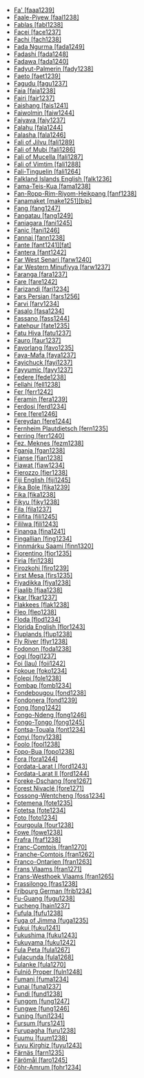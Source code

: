 - [Fa' [faaa1239]](tree/atla1278/volt1241/benu1247/bant1294/sout3152/wide1239/narr1282/mbam1249/sout3350/bami1239/east2862/fefe1239/cent2037/faaa1239/md.ini)
- [Faale-Piyew [faal1238]](tree/atla1278/volt1241/nort3149/came1255/mbum1257/nort2773/tupu1245/tupu1244/faal1238/md.ini)
- [Fablas [fabl1238]](tree/indo1319/clas1257/ital1284/lati1262/lati1263/impe1234/roma1334/ital1285/west2813/shif1234/nort3208/gall1280/oila1234/cent2283/macr1273/circ1240/hait1244/fabl1238/md.ini)
- [Facei [face1237]](tree/aust1307/mala1545/west2817/sula1247/sula1248/sula1245/face1237/md.ini)
- [Fachi [fach1238]](tree/saha1256/west2505/kanu1279/kanu1281/east2718/bilm1238/fach1238/md.ini)
- [Fada Ngurma [fada1249]](tree/atla1278/nort3146/peul1234/fula1264/west2454/fada1249/md.ini)
- [Fadashi [fada1248]](tree/bert1248/fada1248/md.ini)
- [Fadawa [fada1240]](tree/saha1256/west2505/kanu1279/kanu1281/cent2050/fada1240/md.ini)
- [Fadyut-Palmerin [fady1238]](tree/atla1278/nort3146/peul1234/sere1260/dyeg1238/fady1238/md.ini)
- [Faeto [faet1239]](tree/indo1319/clas1257/ital1284/lati1262/lati1263/impe1234/roma1334/ital1285/west2813/shif1234/nort3208/gall1280/oila1234/fran1269/faet1240/faet1239/md.ini)
- [Fagudu [fagu1237]](tree/aust1307/mala1545/west2817/sula1247/sula1248/sula1245/fagu1237/md.ini)
- [Faia [faia1238]](tree/lake1255/tari1255/west2582/fayu1239/kiri1256/faia1238/md.ini)
- [Fairi [fair1237]](tree/aust1307/mala1545/east2712/sout3229/cend1238/biak1249/biak1250/biak1248/fair1237/md.ini)
- [Faishang [fais1241]](tree/afro1255/chad1250/west2785/west2790/west2712/warj1254/miya1266/fais1241/md.ini)
- [Faiwolmin [faiw1244]](tree/nucl1709/cent2116/awyu1265/okok1235/okkk1242/moun1253/faiw1243/faiw1244/md.ini)
- [Faiyava [faiy1237]](tree/aust1307/mala1545/east2712/ocea1241/west2818/papu1253/nucl1744/nort2848/bwai1241/bwai1244/bwai1242/faiy1237/md.ini)
- [Falahu [fala1244]](tree/aust1307/mala1545/west2817/sula1247/sula1248/sula1245/fala1244/md.ini)
- [Falasha [fala1246]](tree/afro1255/cush1243/cent2193/nort3158/qima1242/fala1246/md.ini)
- [Fali of Jilvu [fali1289]](tree/afro1255/chad1250/bium1280/sout3145/bium1271/gude1247/gude1248/fali1290/gude1246/fali1289/md.ini)
- [Fali of Mubi [fali1286]](tree/afro1255/chad1250/bium1280/sout3145/bium1271/gude1247/gude1248/fali1290/gude1246/fali1286/md.ini)
- [Fali of Mucella [fali1287]](tree/afro1255/chad1250/bium1280/sout3145/bium1271/gude1247/gude1248/fali1290/gude1246/fali1287/md.ini)
- [Fali of Vimtim [fali1288]](tree/afro1255/chad1250/bium1280/sout3145/bium1271/gude1247/gude1248/fali1290/gude1246/fali1288/md.ini)
- [Fali-Tinguelin [fali1264]](tree/atla1278/volt1241/unun9902/adam1254/sout2782/fali1264/md.ini)
- [Falkland Islands English [falk1236]](tree/indo1319/clas1257/germ1287/nort3152/west2793/nort3175/angl1264/angl1265/late1254/merc1242/macr1271/stan1293/sout3281/sout3282/sout3284/falk1236/md.ini)
- [Fama-Teis-Kua [fama1238]](tree/kadu1256/cent2229/east2424/kron1241/fama1238/md.ini)
- [Fan-Ropp-Rim-Riyom-Heikpang [fanf1238]](tree/atla1278/volt1241/benu1247/benu1248/bero1241/iten1244/bero1242/nucl1809/fanf1238/md.ini)
- [Fanamaket [make1251][bjp]](tree/aust1307/mala1545/east2712/ocea1241/west2818/meso1253/newi1242/stge1234/tang1348/make1251/md.ini)
- [Fang [fang1247]](tree/atla1278/volt1241/benu1247/bant1294/sout3152/narr1281/bant1295/basa1292/yaun1239/fang1246/fang1247/md.ini)
- [Fangatau [fang1249]](tree/aust1307/mala1545/east2712/ocea1241/cent2060/east2445/poly1242/nucl1485/nort3246/solo1260/cent2298/east2449/east2896/sout3383/tuam1242/fang1249/md.ini)
- [Faniagara [fani1245]](tree/atla1278/volt1241/nort3149/gura1261/samu1243/wara1292/fani1245/md.ini)
- [Fanic [fani1246]](tree/nucl1709/fini1244/huon1246/west2795/rawl1234/pind1245/dedu1240/fani1246/md.ini)
- [Fannai [fann1238]](tree/sino1245/kuki1245/kuki1246/cent2330/cent2005/mizo1244/lush1249/fann1238/md.ini)
- [Fante [fant1241][fat]](tree/atla1278/volt1241/kwav1236/nyoa1234/poto1254/tano1248/cent2262/akan1251/akan1250/fant1241/md.ini)
- [Fantera [fant1242]](tree/atla1278/volt1241/nort3149/senu1239/sout3153/nafa1258/fant1242/md.ini)
- [Far West Senari [farw1240]](tree/atla1278/volt1241/nort3149/senu1239/ceba1235/farw1240/md.ini)
- [Far Western Minufiyya [farw1237]](tree/afro1255/semi1276/west2786/cent2236/arab1394/arab1395/egyp1251/egyp1254/egyp1253/west2938/farw1237/md.ini)
- [Faranga [fara1237]](tree/maba1274/maba1275/maba1276/nucl1441/kend1253/fara1237/md.ini)
- [Fare [fare1242]](tree/cent2225/memb1239/mang1425/lese1245/lese1243/fare1242/md.ini)
- [Farizandi [fari1234]](tree/indo1319/clas1257/indo1320/iran1269/cent2317/cent2318/nort3177/cent2264/nucl1790/kash1282/nata1252/fari1234/md.ini)
- [Fars Persian [fars1256]](tree/indo1319/clas1257/indo1320/iran1269/sout3157/midd1352/mode1259/fars1254/fars1255/west2369/sout3360/fars1256/md.ini)
- [Farvi [farv1234]](tree/indo1319/clas1257/indo1320/iran1269/cent2317/cent2318/nort3177/cent2264/kavi1234/farv1234/md.ini)
- [Fasalo [fasa1234]](tree/mand1469/west2780/mand1431/sout2842/mend1263/loma1259/toma1245/cent2376/fasa1234/md.ini)
- [Fassano [fass1244]](tree/indo1319/clas1257/ital1284/lati1262/lati1263/impe1234/roma1334/ital1285/west2813/shif1234/nort3208/gall1280/ladi1250/fass1244/md.ini)
- [Fatehpur [fate1235]](tree/indo1319/clas1257/indo1320/indo1321/midd1375/cont1248/midl1245/shau1239/east2726/awad1245/awad1243/pard1244/fate1235/md.ini)
- [Fatu Hiva [fatu1237]](tree/aust1307/mala1545/east2712/ocea1241/cent2060/east2445/poly1242/nucl1485/nort3246/solo1260/cent2298/east2449/east2895/marq1246/sout2866/fatu1237/md.ini)
- [Fauro [faur1237]](tree/aust1307/mala1545/east2712/ocea1241/west2818/meso1253/newi1242/stge1234/nort3225/mono1280/mono1273/faur1237/md.ini)
- [Favorlang [favo1235]](tree/aust1307/west2572/cent2106/babu1240/favo1235/md.ini)
- [Faya-Mafa [faya1237]](tree/aust1307/mala1545/east2712/sout3229/raja1255/sout3231/cent2270/sawa1247/faya1237/md.ini)
- [Fayichuck [fayi1237]](tree/aust1307/mala1545/east2712/ocea1241/micr1243/cent2276/west2844/pona1247/truk1243/nucl1749/cent2290/east2764/mort1238/chuu1238/fayi1237/md.ini)
- [Fayyumic [fayy1237]](tree/afro1255/egyp1245/copt1239/midd1332/fayy1237/md.ini)
- [Federe [fede1238]](tree/afro1255/chad1250/west2785/west2790/west2712/warj1254/miya1266/fede1238/md.ini)
- [Fellahi [fell1238]](tree/afro1255/semi1276/west2786/cent2236/arab1394/arab1395/leva1239/sout3123/fell1238/md.ini)
- [Fer [ferr1242]](tree/atla1278/volt1241/benu1247/kain1275/cent2242/duka1247/duka1250/main1281/kagf1238/ferr1242/md.ini)
- [Feramin [fera1239]](tree/nucl1709/cent2116/awyu1265/okok1235/okkk1242/moun1253/tele1256/fera1239/md.ini)
- [Ferdosi [ferd1234]](tree/indo1319/clas1257/indo1320/iran1269/sout3157/midd1352/mode1259/fars1254/fars1255/west2369/east2871/khor1275/ferd1234/md.ini)
- [Fere [fere1246]](tree/atla1278/volt1241/nort3149/gura1261/cent2243/sout3164/grus1239/nort2782/nuna1234/kase1253/fere1246/md.ini)
- [Fereydan [fere1244]](tree/kart1248/geor1252/geor1253/nucl1302/east2870/fere1244/md.ini)
- [Fernheim Plautdietsch [fern1235]](tree/indo1319/clas1257/germ1287/nort3152/west2793/nort3175/alts1234/midd1345/lowg1239/east2291/plau1238/werd1234/uber1234/fern1235/md.ini)
- [Ferring [ferr1240]](tree/indo1319/clas1257/germ1287/nort3152/west2793/nort3175/angl1264/fris1239/nort2626/insu1255/fohr1234/ferr1240/md.ini)
- [Fez. Meknes [fezm1238]](tree/afro1255/semi1276/west2786/cent2236/arab1394/arab1395/nort3191/moro1295/moro1292/fezm1238/md.ini)
- [Fganja [fgan1238]](tree/atla1278/nort3146/cent2230/bakk1238/bala1300/bala1302/fgan1238/md.ini)
- [Fianse [fian1238]](tree/atla1278/volt1241/kwav1236/nyoa1234/poto1254/tano1248/cent2262/akan1251/wasa1244/fian1238/md.ini)
- [Fiawat [fiaw1234]](tree/aust1307/mala1545/east2712/sout3229/raja1255/sala1285/made1253/fiaw1234/md.ini)
- [Fierozzo [fier1238]](tree/indo1319/clas1257/germ1287/nort3152/west2793/high1289/high1286/midd1349/mode1258/baye1239/glob1242/moch1255/fier1238/md.ini)
- [Fiji English [fiji1245]](tree/indo1319/clas1257/germ1287/nort3152/west2793/nort3175/angl1264/angl1265/late1254/merc1242/macr1271/stan1293/fiji1245/md.ini)
- [Fika Bole [fika1239]](tree/afro1255/chad1250/west2785/west2714/west2799/west2715/bole1261/nucl1735/gala1265/kirf1234/ngam1283/bola1254/nucl1695/fika1239/md.ini)
- [Fika [fika1238]](tree/unat1236/afro1259/daza1244/fika1238/md.ini)
- [Fikyu [fiky1238]](tree/atla1278/volt1241/benu1247/juku1257/kute1248/fiky1238/md.ini)
- [Fila [fila1237]](tree/aust1307/mala1545/east2712/ocea1241/cent2060/east2445/poly1242/nucl1485/vanu1245/mele1252/mele1250/fila1237/md.ini)
- [Filifita [fili1245]](tree/nucl1708/komb1276/arap1279/mufi1239/mufi1238/fili1245/md.ini)
- [Fililwa [fili1243]](tree/atla1278/volt1241/benu1247/bant1294/sout3152/narr1281/east2731/tumb1253/tumb1252/tumb1250/fili1243/md.ini)
- [Finanga [fina1241]](tree/mand1469/west2780/mand1431/cent2047/mand1432/mand1433/mand1434/mand1435/east2425/mani1303/maho1249/fina1241/md.ini)
- [Fingallian [fing1234]](tree/indo1319/clas1257/germ1287/nort3152/west2793/nort3175/angl1264/angl1265/late1254/merc1242/east2834/fing1234/md.ini)
- [Finnmárku Saami [finn1320]](tree/ural1272/saam1281/west2390/cent2240/nort2671/finn1320/md.ini)
- [Fiorentino [fior1235]](tree/indo1319/clas1257/ital1284/lati1262/lati1263/impe1234/roma1334/ital1285/ital1286/ital1287/ital1282/fior1235/md.ini)
- [Firia [firi1238]](tree/mand1469/west2780/mand1431/cent2047/susu1249/yalu1240/firi1238/md.ini)
- [Firozkohi [firo1239]](tree/indo1319/clas1257/indo1320/iran1269/sout3157/midd1352/mode1259/fars1254/fars1255/east2745/aima1241/firo1239/md.ini)
- [First Mesa [firs1235]](tree/utoa1244/nort2953/hopi1249/firs1235/md.ini)
- [Fiyadikka [fiya1238]](tree/nubi1251/nobi1239/nobi1240/fiya1238/md.ini)
- [Fjaalib [fjaa1238]](tree/atla1278/nort3146/cent2230/bakk1238/bala1300/bala1302/fjaa1238/md.ini)
- [Fkar [fkar1237]](tree/west1493/sout1499/tehi1237/fkar1237/md.ini)
- [Flakkees [flak1238]](tree/indo1319/clas1257/germ1287/nort3152/west2793/macr1270/midd1347/mode1257/sout3292/zeeu1239/zeeu1238/flak1238/md.ini)
- [Fleo [fleo1238]](tree/krua1234/grea1300/west2485/weeb1234/weea1234/guer1244/guer1240/weso1238/fleo1238/md.ini)
- [Floda [flod1234]](tree/indo1319/clas1257/germ1287/nort3152/nort3160/nort3266/east2780/dale1238/vast1234/nedr1234/flod1234/md.ini)
- [Florida English [flor1243]](tree/indo1319/clas1257/germ1287/nort3152/west2793/nort3175/angl1264/angl1265/late1254/merc1242/macr1271/stan1293/nort3314/sout3300/flor1243/md.ini)
- [Fluplands [flup1238]](tree/indo1319/clas1257/germ1287/nort3152/west2793/macr1270/midd1347/mode1257/sout3292/zeeu1239/zeeu1238/flup1238/md.ini)
- [Fly River [flyr1238]](tree/tabo1241/flyr1238/md.ini)
- [Fodonon [foda1238]](tree/atla1278/volt1241/nort3149/senu1239/ceba1235/foda1238/md.ini)
- [Fogi [fogi1237]](tree/aust1307/mala1545/west2817/sula1247/buru1322/buru1303/fogi1237/md.ini)
- [Foi (Iau) [foii1242]](tree/lake1255/tari1255/cent2110/iauu1242/foii1242/md.ini)
- [Fokoue [foko1234]](tree/atla1278/volt1241/benu1247/bant1294/sout3152/wide1239/narr1282/mbam1249/sout3350/bami1239/west2958/bamb1272/yemb1246/sout3351/foko1234/md.ini)
- [Folepi [fole1238]](tree/atla1278/volt1241/benu1247/bant1294/sout3152/wide1239/narr1282/momo1242/mund1338/mund1327/fole1238/md.ini)
- [Fombap [fomb1234]](tree/atla1278/volt1241/benu1247/bant1294/sout3152/wide1239/narr1282/mbam1249/sout3350/bami1239/west2958/bamb1272/yemb1246/sout3351/fomb1234/md.ini)
- [Fondebougou [fond1238]](tree/atla1278/volt1241/nort3149/senu1239/sout3153/tagb1262/tagw1240/tagb1263/kati1273/fond1238/md.ini)
- [Fondonera [fond1239]](tree/atla1278/volt1241/benu1247/bant1294/sout3152/wide1239/narr1282/mbam1249/sout3350/bami1239/west2958/bamb1272/yemb1246/sout3351/fond1239/md.ini)
- [Fong [fong1242]](tree/atla1278/volt1241/benu1247/bant1294/sout3152/narr1281/bant1295/basa1292/yaun1239/ewon1241/ewon1239/fong1242/md.ini)
- [Fongo-Ndeng [fong1246]](tree/atla1278/volt1241/benu1247/bant1294/sout3152/wide1239/narr1282/mbam1249/sout3350/bami1239/west2958/bamb1272/yemb1246/sout3351/fong1246/md.ini)
- [Fongo-Tongo [fong1245]](tree/atla1278/volt1241/benu1247/bant1294/sout3152/wide1239/narr1282/mbam1249/sout3350/bami1239/west2958/bamb1272/yemb1246/nucl1411/fong1245/md.ini)
- [Fontsa-Touala [font1234]](tree/atla1278/volt1241/benu1247/bant1294/sout3152/wide1239/narr1282/mbam1249/sout3350/bami1239/west2958/bamb1272/yemb1246/sout3351/font1234/md.ini)
- [Fonyi [fony1238]](tree/atla1278/nort3146/cent2230/bakk1238/jool1234/jola1264/jola1263/fony1238/md.ini)
- [Foolo [fool1238]](tree/atla1278/volt1241/nort3149/senu1239/sout3153/tagb1262/djim1235/fool1238/md.ini)
- [Fopo-Bua [fopo1238]](tree/krua1234/grea1300/west2485/greb1258/greb1257/greb1256/nort3193/nort2810/fopo1238/md.ini)
- [Fora [fora1244]](tree/atla1278/nort3146/cent2230/bakk1238/bala1300/bala1301/fora1244/md.ini)
- [Fordata-Larat I [ford1243]](tree/aust1307/mala1545/tani1260/keit1238/keif1237/ford1242/ford1243/md.ini)
- [Fordata-Larat II [ford1244]](tree/aust1307/mala1545/tani1260/keit1238/keif1237/ford1242/ford1244/md.ini)
- [Foreke-Dschang [fore1267]](tree/atla1278/volt1241/benu1247/bant1294/sout3152/wide1239/narr1282/mbam1249/sout3350/bami1239/west2958/bamb1272/yemb1246/sout3351/fore1267/md.ini)
- [Forest Nivaclé [fore1271]](tree/mata1289/mata1290/niva1238/fore1271/md.ini)
- [Fossong-Wentcheng [foss1234]](tree/atla1278/volt1241/benu1247/bant1294/sout3152/wide1239/narr1282/mbam1249/sout3350/bami1239/west2958/bamb1272/yemb1246/sout3351/foss1234/md.ini)
- [Fotemena [fote1235]](tree/atla1278/volt1241/benu1247/bant1294/sout3152/wide1239/narr1282/mbam1249/sout3350/bami1239/west2958/bamb1272/yemb1246/sout3351/fote1235/md.ini)
- [Fotetsa [fote1234]](tree/atla1278/volt1241/benu1247/bant1294/sout3152/wide1239/narr1282/mbam1249/sout3350/bami1239/west2958/bamb1272/yemb1246/sout3351/fote1234/md.ini)
- [Foto [foto1234]](tree/atla1278/volt1241/benu1247/bant1294/sout3152/wide1239/narr1282/mbam1249/sout3350/bami1239/west2958/bamb1272/yemb1246/sout3351/foto1234/md.ini)
- [Fourgoula [four1238]](tree/atla1278/volt1241/nort3149/senu1239/sout3153/tagb1262/tagw1240/tagb1263/kati1273/four1238/md.ini)
- [Fowe [fowe1238]](tree/nucl1709/kain1273/goro1272/nucl1760/nucl1756/sian1257/fowe1238/md.ini)
- [Frafra [fraf1238]](tree/atla1278/volt1241/nort3149/gura1261/cent2243/nort2777/bwam1248/otiv1239/nucl1743/gurm1247/west2461/nucl1748/nort3234/moss1237/fraf1239/fare1241/fraf1238/md.ini)
- [Franc-Comtois [fran1270]](tree/indo1319/clas1257/ital1284/lati1262/lati1263/impe1234/roma1334/ital1285/west2813/shif1234/nort3208/gall1280/oila1234/cent2283/macr1273/glob1239/stan1290/lang1337/fran1270/md.ini)
- [Franche-Comtois [fran1262]](tree/indo1319/clas1257/ital1284/lati1262/lati1263/impe1234/roma1334/ital1285/west2813/shif1234/nort3208/gall1280/oila1234/fran1269/fran1260/fran1262/md.ini)
- [Franco-Ontarien [fran1263]](tree/indo1319/clas1257/ital1284/lati1262/lati1263/impe1234/roma1334/ital1285/west2813/shif1234/nort3208/gall1280/oila1234/cent2283/macr1273/glob1239/stan1290/fran1263/md.ini)
- [Frans Vlaams [fran1271]](tree/indo1319/clas1257/germ1287/nort3152/west2793/macr1270/midd1347/mode1257/sout3292/vlaa1240/fran1265/fran1271/md.ini)
- [Frans-Westhoek Vlaams [fran1265]](tree/indo1319/clas1257/germ1287/nort3152/west2793/macr1270/midd1347/mode1257/sout3292/vlaa1240/fran1265/md.ini)
- [Frassilongo [fras1238]](tree/indo1319/clas1257/germ1287/nort3152/west2793/high1289/high1286/midd1349/mode1258/baye1239/glob1242/moch1255/fras1238/md.ini)
- [Fribourg German [frib1234]](tree/indo1319/clas1257/germ1287/nort3152/west2793/high1289/high1286/midd1349/mode1258/alem1243/sout3294/swis1247/high1290/frib1234/md.ini)
- [Fu-Guang [fugu1238]](tree/sino1245/sini1245/clas1255/midd1354/ganc1239/fugu1238/md.ini)
- [Fucheng [hain1237]](tree/sino1245/sini1245/minn1248/coas1318/minn1241/qion1239/hain1238/hain1237/md.ini)
- [Fufula [fufu1238]](tree/atla1278/volt1241/nort3149/gura1261/cent2243/nort2777/bwam1248/otiv1239/nucl1743/gurm1247/west2461/nucl1748/nort3234/safa1246/daga1276/cent2291/sout3209/wali1263/fufu1238/md.ini)
- [Fuga of Jimma [fuga1235]](tree/gong1255/yems1235/fuga1235/md.ini)
- [Fukui [fuku1241]](tree/japo1237/japa1256/japa1258/nucl1643/west2607/hoku1242/fuku1241/md.ini)
- [Fukushima [fuku1243]](tree/japo1237/japa1256/japa1258/nucl1643/east2526/toho1244/sout2953/fuku1243/md.ini)
- [Fukuyama [fuku1242]](tree/japo1237/japa1256/japa1258/nucl1643/west2607/chug1253/fuku1242/md.ini)
- [Fula Peta [fula1267]](tree/atla1278/nort3146/peul1234/fula1264/pula1262/fula1267/md.ini)
- [Fulacunda [fula1268]](tree/atla1278/nort3146/peul1234/fula1264/pula1263/fula1268/md.ini)
- [Fulanke [fula1270]](tree/mand1469/west2780/mand1431/cent2047/mand1432/mand1433/mand1434/mand1435/west2499/kita1248/kita1249/fula1270/md.ini)
- [Fulniô Proper [fuln1248]](tree/fuln1247/fuln1248/md.ini)
- [Fumani [fuma1234]](tree/indo1319/clas1257/indo1320/iran1269/cent2317/cent2318/nort3177/casp1236/gila1242/gila1241/west2931/fuma1234/md.ini)
- [Funai [funa1237]](tree/aust1307/mala1545/timo1265/helo1243/funa1237/md.ini)
- [Fundi [fund1238]](tree/atla1278/volt1241/benu1247/bant1294/sout3152/narr1281/east2731/nort3203/nort3209/coas1317/saba1282/swah1254/momb1256/swah1253/fund1238/md.ini)
- [Fungom [fung1247]](tree/atla1278/volt1241/benu1247/bant1294/sout3152/wide1239/narr1282/ring1243/cent2385/cent2275/mmen1239/mmen1238/fung1247/md.ini)
- [Fungwe [fung1246]](tree/atla1278/volt1241/benu1247/bant1294/sout3152/narr1281/east2731/tumb1253/tumb1252/tumb1250/fung1246/md.ini)
- [Funing [funi1234]](tree/sino1245/sini1245/minn1248/coas1318/mind1253/funi1234/md.ini)
- [Fursum [furs1241]](tree/afro1255/chad1250/west2785/west2790/west2712/warj1254/miya1266/furs1241/md.ini)
- [Furupagha [furu1238]](tree/ijoi1239/ijoo1239/west2446/izon1238/furu1238/md.ini)
- [Fuumu [fuum1238]](tree/atla1278/volt1241/benu1247/bant1294/sout3152/narr1281/cent2260/west2968/nzad1235/lwer1234/ding1244/loan1238/kwil1238/kasa1251/moye1234/inte1264/teke1274/fuum1238/md.ini)
- [Fuyu Kirghiz [fuyu1243]](tree/turk1311/comm1245/cent2326/sout2693/yeni1256/yeni1251/khak1248/fuyu1243/md.ini)
- [Färnäs [farn1235]](tree/indo1319/clas1257/germ1287/nort3152/nort3160/nort3266/east2780/dale1238/oste1242/ovan1234/mora1274/farn1235/md.ini)
- [Färömål [faro1245]](tree/indo1319/clas1257/germ1287/nort3152/nort3160/nort3266/gutn1238/faro1245/md.ini)
- [Föhr-Amrum [fohr1234]](tree/indo1319/clas1257/germ1287/nort3152/west2793/nort3175/angl1264/fris1239/nort2626/insu1255/fohr1234/md.ini)
